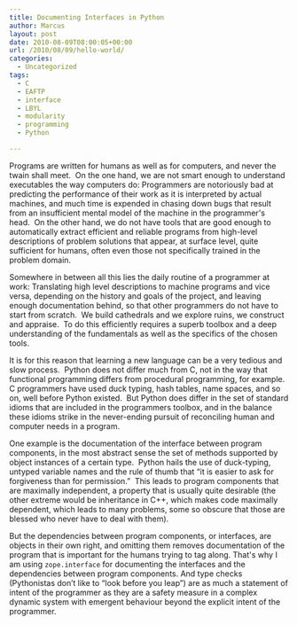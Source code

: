 ```yaml
---
title: Documenting Interfaces in Python
author: Marcus
layout: post
date: 2010-08-09T08:00:05+00:00
url: /2010/08/09/hello-world/
categories:
  - Uncategorized
tags:
  - C
  - EAFTP
  - interface
  - LBYL
  - modularity
  - programming
  - Python

---
```

Programs are written for humans as well as for computers, and never the twain shall meet.  On the one hand, we are not smart enough to understand executables the way computers do: Programmers are notoriously bad at predicting the performance of their work as it is interpreted by actual machines, and much time is expended in chasing down bugs that result from an insufficient mental model of the machine in the programmer's head.  On the other hand, we do not have tools that are good enough to automatically extract efficient and reliable programs from high-level descriptions of problem solutions that appear, at surface level, quite sufficient for humans, often even those not specifically trained in the problem domain.

Somewhere in between all this lies the daily routine of a programmer at work: Translating high level descriptions to machine programs and vice versa, depending on the history and goals of the project, and leaving enough documentation behind, so that other programmers do not have to start from scratch.  We build cathedrals and we explore ruins, we construct and appraise.  To do this efficiently requires a superb toolbox and a deep understanding of the fundamentals as well as the specifics of the chosen tools.

It is for this reason that learning a new language can be a very tedious and slow process.  Python does not differ much from C, not in the way that functional programming differs from procedural programming, for example. C programmers have used duck typing, hash tables, name spaces, and so on, well before Python existed.  But Python does differ in the set of standard idioms that are included in the programmers toolbox, and in the balance these idioms strike in the never-ending pursuit of reconciling human and computer needs in a program.

One example is the documentation of the interface between program components, in the most abstract sense the set of methods supported by object instances of a certain type.  Python hails the use of duck-typing, untyped variable names and the rule of thumb that &#8220;it is easier to ask for forgiveness than for permission.&#8221;  This leads to program components that are maximally independent, a property that is usually quite desirable (the other extreme would be inheritance in C++, which makes code maximally dependent, which leads to many problems, some so obscure that those are blessed who never have to deal with them).

But the dependencies between program components, or interfaces, are objects in their own right, and omitting them removes documentation of the program that is important for the humans trying to tag along. That's why I am using `zope.interface` for documenting the interfaces and the dependencies between program components. And type checks (Pythonistas don&#8217;t like to &#8220;look before you leap&#8221;) are as much a statement of intent of the programmer as they are a safety measure in a complex dynamic system with emergent behaviour beyond the explicit intent of the programmer.